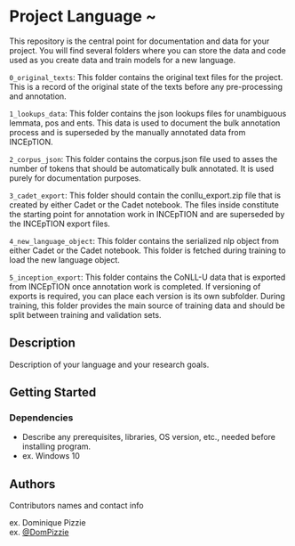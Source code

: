 # Project Language ~ 

This repository is the central point for documentation and data for your project. You will find several folders where you can store the data and code used as you create data and train models for a new language. 

`0_original_texts`: This folder contains the original text files for the project. This is a record of the original state of the texts before any pre-processing and annotation.

`1_lookups_data`: This folder contains the json lookups files for unambiguous lemmata, pos and ents. This data is used to document the bulk annotation process and is superseded by the manually annotated data from INCEpTION.

`2_corpus_json`: This folder contains the corpus.json file used to asses the number of tokens that should be automatically bulk annotated. It is used purely for documentation purposes.

`3_cadet_export`: This folder should contain the conllu_export.zip file that is created by either Cadet or the Cadet notebook. The files inside constitute the starting point for annotation work in INCEpTION and are superseded by the INCEpTION export files.

`4_new_language_object`: This folder contains the serialized nlp object from either Cadet or the Cadet notebook. This folder is fetched during training to load the new language object.

`5_inception_export`: This folder contains the CoNLL-U data that is exported from INCEpTION once annotation work is completed. If versioning of exports is required, you can place each version is its own subfolder. During training, this folder provides the main source of training data and should be split between training and validation sets.

## Description

Description of your language and your research goals.


## Getting Started



### Dependencies

* Describe any prerequisites, libraries, OS version, etc., needed before installing program.
* ex. Windows 10


## Authors

Contributors names and contact info

ex. Dominique Pizzie  
ex. [@DomPizzie](https://twitter.com/dompizzie)
